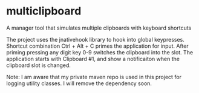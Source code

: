 # multiclipboard
A manager tool that simulates multiple clipboards with keyboard shortcuts

The project uses the jnativehook library to hook into global keypresses. Shortcut combination Ctrl + Alt + C primes the application for input. After priming pressing any digit key 0-9 switches the clipboard into the slot. The application starts with Clipboard #1, and show a notificaiton when the clipboard slot is changed.

Note:
I am aware that my private maven repo is used in this project for logging utility classes. I will remove the dependency soon.
